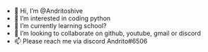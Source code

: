 - 👋 Hi, I’m @Andritoshive
- 👀 I’m interested in coding python
- 🌱 I’m currently learning school?
- 💞️ I’m looking to collaborate on github, youtube, gmail or discord
- 📫 Please reach me via discord Andrito#6506

<!---
Andritoshive/Andritoshive is a ✨ special ✨ repository because its `README.md` (this file) appears on your GitHub profile.
You can click the Preview link to take a look at your changes.
--->
